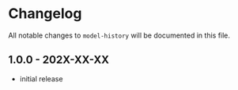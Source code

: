 # Changelog

All notable changes to `model-history` will be documented in this file.

## 1.0.0 - 202X-XX-XX

- initial release
